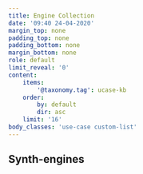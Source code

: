 ```yaml
---
title: Engine Collection
date: '09:40 24-04-2020'
margin_top: none
padding_top: none
padding_bottom: none
margin_bottom: none
role: default
limit_reveal: '0'
content:
    items: 
        '@taxonomy.tag': ucase-kb
    order:
        by: default
        dir: asc
    limit: '16'
body_classes: 'use-case custom-list'
---
```

## Synth-engines
<br>

